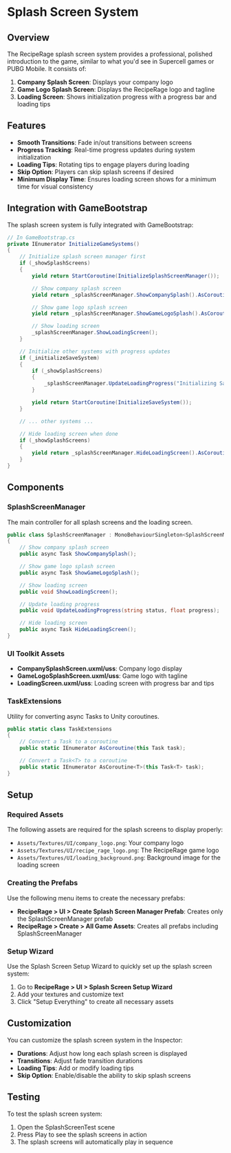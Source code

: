 # Splash Screen System

## Overview

The RecipeRage splash screen system provides a professional, polished introduction to the game, similar to what you'd see in Supercell games or PUBG Mobile. It consists of:

1. **Company Splash Screen**: Displays your company logo
2. **Game Logo Splash Screen**: Displays the RecipeRage logo and tagline
3. **Loading Screen**: Shows initialization progress with a progress bar and loading tips

## Features

- **Smooth Transitions**: Fade in/out transitions between screens
- **Progress Tracking**: Real-time progress updates during system initialization
- **Loading Tips**: Rotating tips to engage players during loading
- **Skip Option**: Players can skip splash screens if desired
- **Minimum Display Time**: Ensures loading screen shows for a minimum time for visual consistency

## Integration with GameBootstrap

The splash screen system is fully integrated with GameBootstrap:

```csharp
// In GameBootstrap.cs
private IEnumerator InitializeGameSystems()
{
    // Initialize splash screen manager first
    if (_showSplashScreens)
    {
        yield return StartCoroutine(InitializeSplashScreenManager());

        // Show company splash screen
        yield return _splashScreenManager.ShowCompanySplash().AsCoroutine();

        // Show game logo splash screen
        yield return _splashScreenManager.ShowGameLogoSplash().AsCoroutine();

        // Show loading screen
        _splashScreenManager.ShowLoadingScreen();
    }

    // Initialize other systems with progress updates
    if (_initializeSaveSystem)
    {
        if (_showSplashScreens)
        {
            _splashScreenManager.UpdateLoadingProgress("Initializing Save System...", 0.05f);
        }

        yield return StartCoroutine(InitializeSaveSystem());
    }

    // ... other systems ...

    // Hide loading screen when done
    if (_showSplashScreens)
    {
        yield return _splashScreenManager.HideLoadingScreen().AsCoroutine();
    }
}
```

## Components

### SplashScreenManager

The main controller for all splash screens and the loading screen.

```csharp
public class SplashScreenManager : MonoBehaviourSingleton<SplashScreenManager>
{
    // Show company splash screen
    public async Task ShowCompanySplash();

    // Show game logo splash screen
    public async Task ShowGameLogoSplash();

    // Show loading screen
    public void ShowLoadingScreen();

    // Update loading progress
    public void UpdateLoadingProgress(string status, float progress);

    // Hide loading screen
    public async Task HideLoadingScreen();
}
```

### UI Toolkit Assets

- **CompanySplashScreen.uxml/uss**: Company logo display
- **GameLogoSplashScreen.uxml/uss**: Game logo with tagline
- **LoadingScreen.uxml/uss**: Loading screen with progress bar and tips

### TaskExtensions

Utility for converting async Tasks to Unity coroutines.

```csharp
public static class TaskExtensions
{
    // Convert a Task to a coroutine
    public static IEnumerator AsCoroutine(this Task task);

    // Convert a Task<T> to a coroutine
    public static IEnumerator AsCoroutine<T>(this Task<T> task);
}
```

## Setup

### Required Assets

The following assets are required for the splash screens to display properly:

- `Assets/Textures/UI/company_logo.png`: Your company logo
- `Assets/Textures/UI/recipe_rage_logo.png`: The RecipeRage game logo
- `Assets/Textures/UI/loading_background.png`: Background image for the loading screen

### Creating the Prefabs

Use the following menu items to create the necessary prefabs:

- **RecipeRage > UI > Create Splash Screen Manager Prefab**: Creates only the SplashScreenManager prefab
- **RecipeRage > Create > All Game Assets**: Creates all prefabs including SplashScreenManager

### Setup Wizard

Use the Splash Screen Setup Wizard to quickly set up the splash screen system:

1. Go to **RecipeRage > UI > Splash Screen Setup Wizard**
2. Add your textures and customize text
3. Click "Setup Everything" to create all necessary assets

## Customization

You can customize the splash screen system in the Inspector:

- **Durations**: Adjust how long each splash screen is displayed
- **Transitions**: Adjust fade transition durations
- **Loading Tips**: Add or modify loading tips
- **Skip Option**: Enable/disable the ability to skip splash screens

## Testing

To test the splash screen system:

1. Open the SplashScreenTest scene
2. Press Play to see the splash screens in action
3. The splash screens will automatically play in sequence
